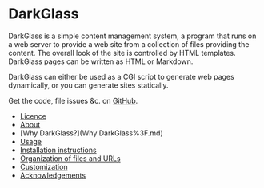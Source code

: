 # DarkGlass

DarkGlass is a simple content management system, a program that runs on a web server to provide a web site from a collection of files providing the content. The overall look of the site is controlled by HTML templates. DarkGlass pages can be written as HTML or Markdown.

DarkGlass can either be used as a CGI script to generate web pages dynamically, or you can generate sites statically.

Get the code, file issues &c. on [GitHub](https://github.com/rrthomas/DarkGlass).

   * [Licence](Licence.md)
   * [About](About.md)
   * [Why DarkGlass?](Why DarkGlass%3F.md)
   * [Usage](Usage.md)
   * [Installation instructions](Installation.md)
   * [Organization of files and URLs](Organization.md)
   * [Customization](Customization.md)
   * [Acknowledgements](Acknowledgements.md)
